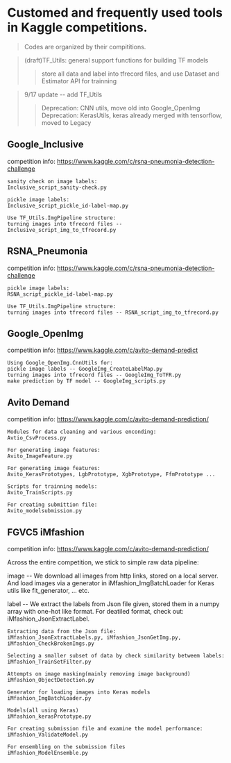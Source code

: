 Customed and frequently used tools in Kaggle competitions.
===

> Codes are organized by their compititions.

> (draft)TF_Utils:  general support functions for building TF models  
>> store all data and label into tfrecord files, and use Dataset and Estimator API for trainning

>  9/17 update -- add TF_Utils   
>> Deprecation: CNN utils,  move old into Google_OpenImg  
>> Deprecation: KerasUtils, keras already merged with tensorflow, moved to Legacy               

Google_Inclusive
---

competition info: https://www.kaggle.com/c/rsna-pneumonia-detection-challenge

    sanity check on image labels:
    Inclusive_script_sanity-check.py
    
    pickle image labels:
    Inclusive_script_pickle_id-label-map.py

    Use TF_Utils.ImgPipeline structure:
    turning images into tfrecord files -- Inclusive_script_img_to_tfrecord.py


RSNA_Pneumonia
---

competition info: https://www.kaggle.com/c/rsna-pneumonia-detection-challenge

    pickle image labels:
    RSNA_script_pickle_id-label-map.py

    Use TF_Utils.ImgPipeline structure:
    turning images into tfrecord files -- RSNA_script_img_to_tfrecord.py

Google_OpenImg
---

competition info: https://www.kaggle.com/c/avito-demand-predict
    
    Using Google_OpenImg.CnnUtils for:
    pickle image labels -- GoogleImg_CreateLabelMap.py
    turning images into tfrecord files -- GoogleImg_ToTFR.py
    make prediction by TF model -- GoogleImg_scripts.py


Avito Demand
---

competition info: https://www.kaggle.com/c/avito-demand-prediction/

    Modules for data cleaning and various enconding:
    Avtio_CsvProcess.py

    For generating image features:
    Avito_ImageFeature.py

    For generating image features:
    Avito_KerasPrototypes, LgbPrototype, XgbPrototype, FfmPrototype ...

    Scripts for trainning models:
    Avito_TrainScripts.py

    For creating submittion file:
    Avito_modelsubmission.py


FGVC5 iMfashion
---
competition info: https://www.kaggle.com/c/avito-demand-prediction/

Across the entire competition, we stick to simple raw data pipeline:

image -- We download all images from http links, stored on a local server.
         And load images via a generator in iMfashion_ImgBatchLoader for Keras utils like fit_generator, ... etc.

label -- We extract the labels from Json file given, stored them in a numpy array with one-hot like format.
         For deatiled format, check out: iMfashion_JsonExtractLabel.


    Extracting data from the Json file:
    iMfashion_JsonExtractLabels.py, iMfashion_JsonGetImg.py, iMfashion_CheckBrokenImgs.py

    Selecting a smaller subset of data by check similarity betweem labels:
    iMfashion_TrainSetFilter.py

    Attempts on image masking(mainly removing image background)
    iMfashion_ObjectDetection.py

    Generator for loading images into Keras models
    iMfashion_ImgBatchLoader.py

    Models(all using Keras)
    iMfashion_kerasPrototype.py

    For creating submission file and examine the model performance:
    iMfashion_ValidateModel.py

    For ensembling on the submission files
    iMfashion_ModelEnsemble.py